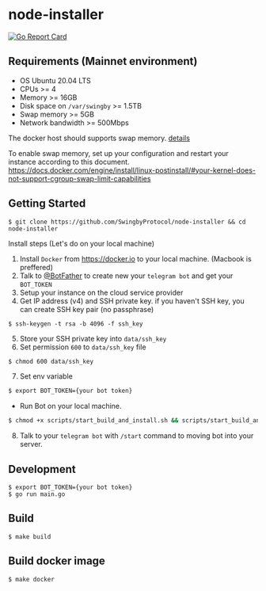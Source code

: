 # node-installer
[![Go Report Card](https://goreportcard.com/badge/github.com/SwingbyProtocol/node-installer)](https://goreportcard.com/report/github.com/SwingbyProtocol/node-installer)

## Requirements (Mainnet environment)

- OS Ubuntu 20.04 LTS
- CPUs >= 4
- Memory >= 16GB
- Disk space on `/var/swingby` >= 1.5TB
- Swap memory >= 5GB
- Network bandwidth >= 500Mbps

The docker host should supports swap memory. [details](https://docs.docker.com/config/containers/resource_constraints/)

To enable swap memory, set up your configuration and restart your instance according to this document.
https://docs.docker.com/engine/install/linux-postinstall/#your-kernel-does-not-support-cgroup-swap-limit-capabilities
 
## Getting Started
```
$ git clone https://github.com/SwingbyProtocol/node-installer && cd node-installer
```
Install steps (Let's do on your local machine)
1. Install `Docker` from https://docker.io to your local machine. (Macbook is preffered)
2. Talk to [@BotFather](https://t.me/BotFather) to create new your `telegram bot` and get your `BOT_TOKEN`
3. Setup your instance on the cloud service provider
4. Get IP address (v4) and SSH private key.
if you haven't SSH key, you can create SSH key pair (no passphrase)
```
$ ssh-keygen -t rsa -b 4096 -f ssh_key
```
5. Store your SSH private key into `data/ssh_key` 
6. Set permission `600` to `data/ssh_key` file
```bash
$ chmod 600 data/ssh_key
```
7. Set env variable

```bash
$ export BOT_TOKEN={your bot token}
```
- Run Bot on your local machine.
```bash
$ chmod +x scripts/start_build_and_install.sh && scripts/start_build_and_install.sh
```
8. Talk to your `telegram bot` with `/start` command to moving bot into your server.

## Development 
```
$ export BOT_TOKEN={your bot token}
$ go run main.go
```

## Build
```
$ make build
```

## Build docker image
```
$ make docker 
```
